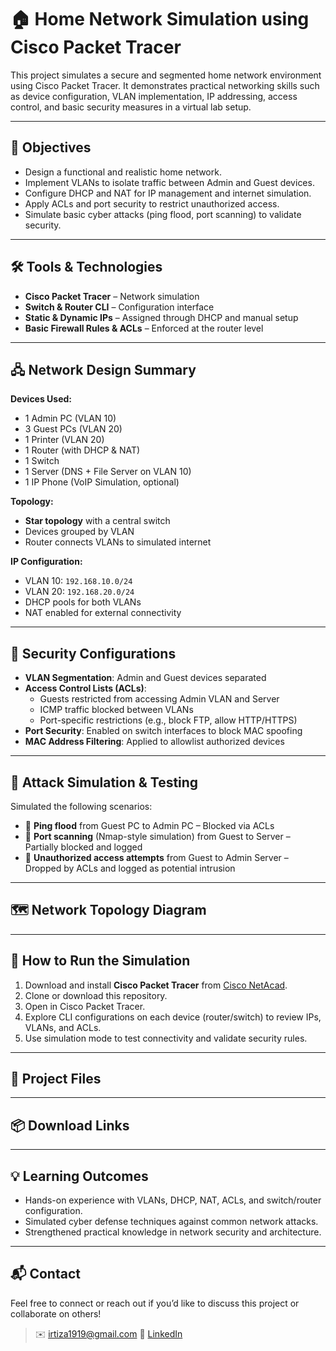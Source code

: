 # 🏠 Home Network Simulation using Cisco Packet Tracer

This project simulates a secure and segmented home network environment using Cisco Packet Tracer. It demonstrates practical networking skills such as device configuration, VLAN implementation, IP addressing, access control, and basic security measures in a virtual lab setup.

---

## 🎯 Objectives

- Design a functional and realistic home network.
- Implement VLANs to isolate traffic between Admin and Guest devices.
- Configure DHCP and NAT for IP management and internet simulation.
- Apply ACLs and port security to restrict unauthorized access.
- Simulate basic cyber attacks (ping flood, port scanning) to validate security.

---

## 🛠️ Tools & Technologies

- **Cisco Packet Tracer** – Network simulation
- **Switch & Router CLI** – Configuration interface
- **Static & Dynamic IPs** – Assigned through DHCP and manual setup
- **Basic Firewall Rules & ACLs** – Enforced at the router level

---

## 🖧 Network Design Summary

**Devices Used:**
- 1 Admin PC (VLAN 10)
- 3 Guest PCs (VLAN 20)
- 1 Printer (VLAN 20)
- 1 Router (with DHCP & NAT)
- 1 Switch
- 1 Server (DNS + File Server on VLAN 10)
- 1 IP Phone (VoIP Simulation, optional)

**Topology:**
- **Star topology** with a central switch
- Devices grouped by VLAN
- Router connects VLANs to simulated internet

**IP Configuration:**
- VLAN 10: `192.168.10.0/24`  
- VLAN 20: `192.168.20.0/24`  
- DHCP pools for both VLANs  
- NAT enabled for external connectivity

---

## 🔐 Security Configurations

- **VLAN Segmentation**: Admin and Guest devices separated
- **Access Control Lists (ACLs)**:
  - Guests restricted from accessing Admin VLAN and Server
  - ICMP traffic blocked between VLANs
  - Port-specific restrictions (e.g., block FTP, allow HTTP/HTTPS)
- **Port Security**: Enabled on switch interfaces to block MAC spoofing
- **MAC Address Filtering**: Applied to allowlist authorized devices

---

## 🧪 Attack Simulation & Testing

Simulated the following scenarios:
- 🔸 **Ping flood** from Guest PC to Admin PC – Blocked via ACLs  
- 🔸 **Port scanning** (Nmap-style simulation) from Guest to Server – Partially blocked and logged  
- 🔸 **Unauthorized access attempts** from Guest to Admin Server – Dropped by ACLs and logged as potential intrusion

---

## 🗺️ Network Topology Diagram
---

## 🚀 How to Run the Simulation

1. Download and install **Cisco Packet Tracer** from [Cisco NetAcad](https://www.netacad.com/).
2. Clone or download this repository.
3. Open                 in Cisco Packet Tracer.
4. Explore CLI configurations on each device (router/switch) to review IPs, VLANs, and ACLs.
5. Use simulation mode to test connectivity and validate security rules.

---

## 📁 Project Files




---

## 📦 Download Links



---

## 💡 Learning Outcomes

- Hands-on experience with VLANs, DHCP, NAT, ACLs, and switch/router configuration.
- Simulated cyber defense techniques against common network attacks.
- Strengthened practical knowledge in network security and architecture.

---

## 📬 Contact

Feel free to connect or reach out if you’d like to discuss this project or collaborate on others!

> ✉️ irtiza1919@gmail.com 
> 🔗 [LinkedIn](https://linkedin.com/in/irtizaur-rahman)  

